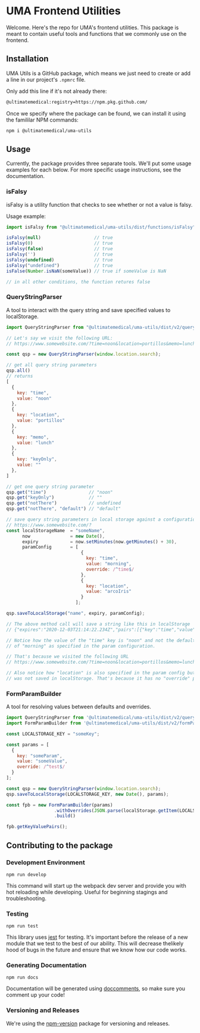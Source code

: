 # UMA Frontend Utilities
Welcome. Here's the repo for UMA's frontend utilities. This package is meant to contain useful tools and
functions that we commonly use on the frontend.

## Installation
UMA Utils is a GitHub package, which means we just need to create or add a line in our project's `.npmrc` file.

Only add this line if it's not already there:

```bash
@ultimatemedical:registry=https://npm.pkg.github.com/
```

Once we specify where the package can be found, we can install it using the famililar NPM commands:

```bash
npm i @ultimatemedical/uma-utils
```

## Usage

Currently, the package provides three separate tools. We'll put some usage examples for each below. For more specific usage instructions, see the documentation.

### isFalsy
isFalsy is a utility function that checks to see whether or not a value is falsy.

Usage example:

```javascript
import isFalsy from "@ultimatemedical/uma-utils/dist/functions/isFalsy";

isFalsy(null)                    // true
isFalsy(0)                       // true
isFalsy(false)                   // true
isFalsy('')                      // true
isFalsy(undefined)               // true
isFalsy("undefined")             // true
isFalse(Number.isNaN(someValue)) // true if someValue is NaN

// in all other conditions, the function retures false
```

### QueryStringParser
A tool to interact with the query string and save specified values to localStorage.
```javascript
import QueryStringParser from "@ultimatemedical/uma-utils/dist/v2/queryString/parser";

// Let's say we visit the following URL:
// https://www.somewebsite.com/?time=noon&location=portillos&memo=lunch&keyOnly

const qsp = new QueryStringParser(window.location.search);

// get all query string parameters
qsp.all() 
// returns
[
  {
    key: "time",
    value: "noon"
  },
  {
    key: "location",
    value: "portillos"
  },
  {
    key: "memo",
    value: "lunch"
  },
  {
    key: "keyOnly",
    value: ""
  },
]

// get one query string parameter
qsp.get("time")                // "noon"
qsp.get("keyOnly")             // ""
qsp.get("notThere")            // undefined
qsp.get("notThere", "default") // "default"

// save query string parameters in local storage against a configuration
// https://www.somewebsite.com/?
const localStorageName  = "someName",
      now               = new Date(),
      expiry            = now.setMinutes(now.getMinutes() + 30),
      paramConfig       = [
                            {
                              key: "time",
                              value: "morning",
                              override: /^time$/
                            },
                            {
                              key: "location",
                              value: "arcoIris"
                            }
                          ];

qsp.saveToLocalStorage("name", expiry, paramConfig);

// The above method call will save a string like this in localStorage
// {"expires":"2020-12-03T21:14:22.234Z","pairs":[{"key":"time","value":"noon"}]}

// Notice how the value of the "time" key is "noon" and not the default
// of "morning" as specified in the param configuration.

// That's because we visited the following URL
// https://www.somewebsite.com/?time=noon&location=portillos&memo=lunch&keyOnly

// Also notice how "location" is also specified in the param config but
// was not saved in localStorage. That's because it has no "override" property.
```

### FormParamBuilder
A tool for resolving values between defaults and overrides. 
```javascript
import QueryStringParser from '@ultimatemedical/uma-utils/dist/v2/queryString/parser';
import FormParamBuilder from '@ultimatemedical/uma-utils/dist/v2/formParam/builder';

const LOCALSTORAGE_KEY = "someKey";

const params = [
  {
    key: "someParam",
    value: "someValue",
    override: /^test$/
  }
];

const qsp = new QueryStringParser(window.location.search);
qsp.saveToLocalStorage(LOCALSTORAGE_KEY, new Date(), params);

const fpb = new FormParamBuilder(params)
                  .withOverrides(JSON.parse(localStorage.getItem(LOCALSTORAGE_KEY) || "{}"), {pairs: qsp.all()})
                  .build()

fpb.getKeyValuePairs();
```

## Contributing to the package

### Development Environment
`npm run develop`

This command will start up the webpack dev server and provide you with hot reloading while developing. 
Useful for beginning stagings and troubleshooting.

### Testing
`npm run test`

This library uses [jest](https://jestjs.io/en/) for testing. It's important before the release of a new module 
that we test to the best of our ability. This will decrease thelikely hood of bugs in the future and ensure that 
we know how our code works.

### Generating Documentation
`npm run docs`

Documentation will be generated using [doccomments](https://typedoc.org/guides/doccomments/), so make sure you comment up your code!

### Versioning and Releases
We're using the [npm-version](https://docs.npmjs.com/cli/version) package for versioning
and releases.